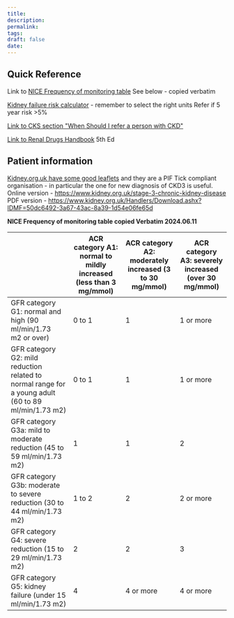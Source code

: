 ```yaml
---
title:
description: 
permalink: 
tags: 
draft: false
date:
---
```

## Quick Reference
Link to [NICE Frequency of monitoring table](https://www.nice.org.uk/guidance/ng203/chapter/recommendations#frequency-of-monitoring:~:text=Table%202%20Minimum%20number%20of%20monitoring%20checks%20(eGFRcreatinine)%20per%20year%20for%20adults%2C%20children%20and%20young%20people%20with%20or%20at%20risk%20of%20chronic%20kidney%20disease)
See below - copied verbatim

[Kidney failure risk calculator](https://www.kidneyfailurerisk.co.uk/) - remember to select the right units
Refer if 5 year risk >5%

[Link to CKS section "When Should I refer a person with CKD"](https://cks.nice.org.uk/topics/chronic-kidney-disease/management/management-of-chronic-kidney-disease/#referral:~:text=When%20should%20I%20refer%20a%20person%20with%20chronic%20kidney%20disease%3F)

[Link to Renal Drugs Handbook](https://www.medicinainterna.net.pe/sites/default/files/The_Renal_Drug_Handbook_The_Ultimate.pdf) 5th Ed

## Patient information

[Kidney.org.uk have some good leaflets](https://www.kidney.org.uk/helpline-leaflets) and they are a PIF Tick compliant organisation - in particular the one for new diagnosis of CKD3 is useful.
Online version - https://www.kidney.org.uk/stage-3-chronic-kidney-disease
PDF version - https://www.kidney.org.uk/Handlers/Download.ashx?IDMF=50dc6492-3a67-43ac-8a39-1d54e06fe65d


**NICE Frequency of monitoring table copied Verbatim 2024.06.11**

|                                                                                                     | ACR category A1: normal to mildly increased (less than 3 mg/mmol) | ACR category A2: moderately increased (3 to 30 mg/mmol) | ACR category A3: severely increased (over 30 mg/mmol) |
| --------------------------------------------------------------------------------------------------- | ----------------------------------------------------------------- | ------------------------------------------------------- | ----------------------------------------------------- |
| GFR category G1: normal and high (90 ml/min/1.73 m2 or over)                                        | 0 to 1                                                            | 1                                                       | 1 or more                                             |
| GFR category G2: mild reduction related to normal range for a young adult (60 to 89 ml/min/1.73 m2) | 0 to 1                                                            | 1                                                       | 1 or more                                             |
| GFR category G3a: mild to moderate reduction (45 to 59 ml/min/1.73 m2)                              | 1                                                                 | 1                                                       | 2                                                     |
| GFR category G3b: moderate to severe reduction (30 to 44 ml/min/1.73 m2)                            | 1 to 2                                                            | 2                                                       | 2 or more                                             |
| GFR category G4: severe reduction (15 to 29 ml/min/1.73 m2)                                         | 2                                                                 | 2                                                       | 3                                                     |
| GFR category G5: kidney failure (under 15 ml/min/1.73 m2)                                           | 4                                                                 | 4 or more                                               | 4 or more                                             |



